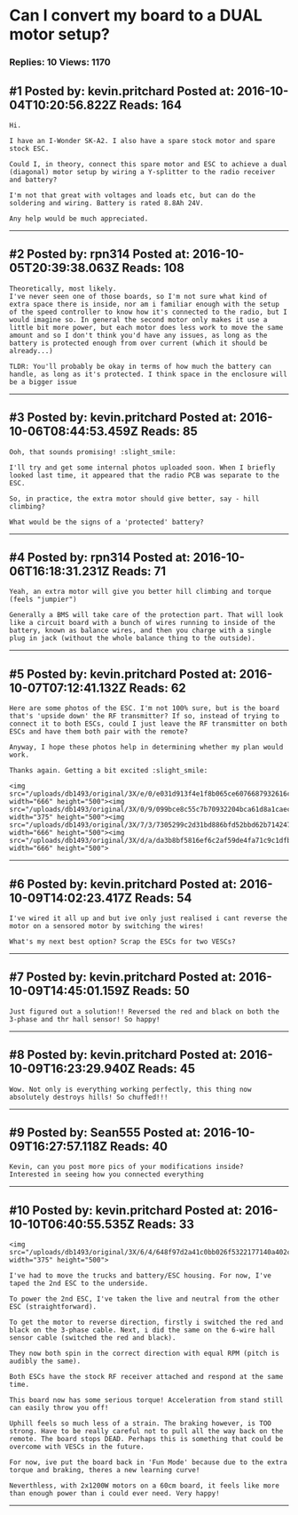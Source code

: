 # Can I convert my board to a DUAL motor setup?

### Replies: 10 Views: 1170

## \#1 Posted by: kevin.pritchard Posted at: 2016-10-04T10:20:56.822Z Reads: 164

```
Hi.

I have an I-Wonder SK-A2. I also have a spare stock motor and spare stock ESC.

Could I, in theory, connect this spare motor and ESC to achieve a dual (diagonal) motor setup by wiring a Y-splitter to the radio receiver and battery?

I'm not that great with voltages and loads etc, but can do the soldering and wiring. Battery is rated 8.8Ah 24V.

Any help would be much appreciated.
```

---
## \#2 Posted by: rpn314 Posted at: 2016-10-05T20:39:38.063Z Reads: 108

```
Theoretically, most likely.
I've never seen one of those boards, so I'm not sure what kind of extra space there is inside, nor am i familiar enough with the setup of the speed controller to know how it's connected to the radio, but I would imagine so. In general the second motor only makes it use a little bit more power, but each motor does less work to move the same amount and so I don't think you'd have any issues, as long as the battery is protected enough from over current (which it should be already...)

TLDR: You'll probably be okay in terms of how much the battery can handle, as long as it's protected. I think space in the enclosure will be a bigger issue
```

---
## \#3 Posted by: kevin.pritchard Posted at: 2016-10-06T08:44:53.459Z Reads: 85

```
Ooh, that sounds promising! :slight_smile:

I'll try and get some internal photos uploaded soon. When I briefly looked last time, it appeared that the radio PCB was separate to the ESC.

So, in practice, the extra motor should give better, say - hill climbing?

What would be the signs of a 'protected' battery?
```

---
## \#4 Posted by: rpn314 Posted at: 2016-10-06T16:18:31.231Z Reads: 71

```
Yeah, an extra motor will give you better hill climbing and torque (feels "jumpier")

Generally a BMS will take care of the protection part. That will look like a circuit board with a bunch of wires running to inside of the battery, known as balance wires, and then you charge with a single plug in jack (without the whole balance thing to the outside).
```

---
## \#5 Posted by: kevin.pritchard Posted at: 2016-10-07T07:12:41.132Z Reads: 62

```
Here are some photos of the ESC. I'm not 100% sure, but is the board that's 'upside down' the RF transmitter? If so, instead of trying to connect it to both ESCs, could I just leave the RF transmitter on both ESCs and have them both pair with the remote?

Anyway, I hope these photos help in determining whether my plan would work.

Thanks again. Getting a bit excited :slight_smile: 

<img src="/uploads/db1493/original/3X/e/0/e031d913f4e1f8b065ce6076687932616cb205b4.JPG" width="666" height="500"><img src="/uploads/db1493/original/3X/0/9/099bce8c55c7b70932204bca61d8a1caecbbdd07.JPG" width="375" height="500"><img src="/uploads/db1493/original/3X/7/3/7305299c2d31bd886bfd52bbd62b714247dbfc28.JPG" width="666" height="500"><img src="/uploads/db1493/original/3X/d/a/da3b8bf5816ef6c2af59de4fa71c9c1dfb5241aa.JPG" width="666" height="500">
```

---
## \#6 Posted by: kevin.pritchard Posted at: 2016-10-09T14:02:23.417Z Reads: 54

```
I've wired it all up and but ive only just realised i cant reverse the motor on a sensored motor by switching the wires!

What's my next best option? Scrap the ESCs for two VESCs?
```

---
## \#7 Posted by: kevin.pritchard Posted at: 2016-10-09T14:45:01.159Z Reads: 50

```
Just figured out a solution!! Reversed the red and black on both the 3-phase and thr hall sensor! So happy!
```

---
## \#8 Posted by: kevin.pritchard Posted at: 2016-10-09T16:23:29.940Z Reads: 45

```
Wow. Not only is everything working perfectly, this thing now absolutely destroys hills! So chuffed!!!
```

---
## \#9 Posted by: Sean555 Posted at: 2016-10-09T16:27:57.118Z Reads: 40

```
Kevin, can you post more pics of your modifications inside?  Interested in seeing how you connected everything
```

---
## \#10 Posted by: kevin.pritchard Posted at: 2016-10-10T06:40:55.535Z Reads: 33

```
<img src="/uploads/db1493/original/3X/6/4/648f97d2a41c0bb026f5322177140a402c28b095.JPG" width="375" height="500">

I've had to move the trucks and battery/ESC housing. For now, I've taped the 2nd ESC to the underside.

To power the 2nd ESC, I've taken the live and neutral from the other ESC (straightforward).

To get the motor to reverse direction, firstly i switched the red and black on the 3-phase cable. Next, i did the same on the 6-wire hall sensor cable (switched the red and black).

They now both spin in the correct direction with equal RPM (pitch is audibly the same).

Both ESCs have the stock RF receiver attached and respond at the same time.

This board now has some serious torque! Acceleration from stand still can easily throw you off!

Uphill feels so much less of a strain. The braking however, is TOO strong. Have to be really careful not to pull all the way back on the remote. The board stops DEAD. Perhaps this is something that could be overcome with VESCs in the future.

For now, ive put the board back in 'Fun Mode' because due to the extra torque and braking, theres a new learning curve!

Neverthless, with 2x1200W motors on a 60cm board, it feels like more than enough power than i could ever need. Very happy!
```

---
